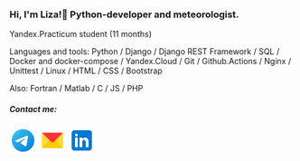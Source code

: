 ### Hi, I'm Liza!👋 Python-developer and meteorologist.
Yandex.Practicum student (11 months)

Languages and tools: Python / Django / Django REST Framework / SQL / Docker and docker-compose / Yandex.Cloud / Git / Github.Actions / Nginx / Unittest / Linux / HTML / CSS / Bootstrap

Also: Fortran / Matlab / C / JS / PHP

##### Contact me:
[<img src="./svg/telegram.svg" width="48px" height="48px">](https://t.me/DrukYul)
[<img src="./svg/mail.svg" width="48px" height="48px">](mailto:liza@eandrosova.ru)
[<img src="./svg/linkedin.svg" width="48px" height="48px">](https://www.linkedin.com/in/elizaveta-androsova/)

<!--
**photometer/photometer** is a ✨ _special_ ✨ repository because its `README.md` (this file) appears on your GitHub profile.

Here are some ideas to get you started:

- 🔭 I’m currently working on ...
- 🌱 I’m currently learning ...
- 👯 I’m looking to collaborate on ...
- 🤔 I’m looking for help with ...
- 💬 Ask me about ...
- 📫 How to reach me: ...
- 😄 Pronouns: ...
- ⚡ Fun fact: ...
-->
